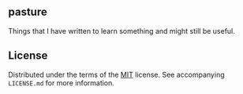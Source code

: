 ## pasture

Things that I have written to learn something and might still be useful.

## License

Distributed under the terms of the [MIT](https://choosealicense.com/licenses/mit/) license. See  accompanying `LICENSE.md` for more information.
